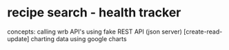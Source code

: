 # recipe search - health tracker
concepts:
calling wrb API's 
using fake REST API (json server) [create-read-update]
charting data using google charts
